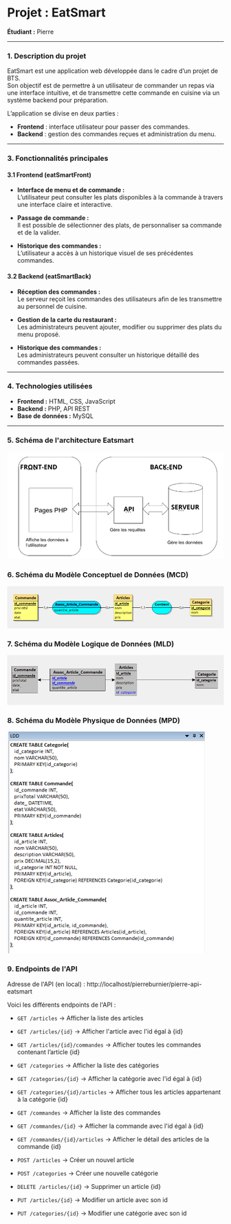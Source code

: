 # **Projet : EatSmart**

**Étudiant :** Pierre

---

### **1. Description du projet**

EatSmart est une application web développée dans le cadre d’un projet de BTS.  
Son objectif est de permettre à un utilisateur de commander un repas via une interface intuitive, et de transmettre cette commande en cuisine via un système backend pour préparation.

L’application se divise en deux parties :
- **Frontend** : interface utilisateur pour passer des commandes.
- **Backend** : gestion des commandes reçues et administration du menu.

---

### **3. Fonctionnalités principales**

#### **3.1 Frontend (eatSmartFront)**

- **Interface de menu et de commande :**  
  L’utilisateur peut consulter les plats disponibles à la commande à travers une interface claire et interactive.

- **Passage de commande :**  
  Il est possible de sélectionner des plats, de personnaliser sa commande et de la valider.

- **Historique des commandes :**  
  L’utilisateur a accès à un historique visuel de ses précédentes commandes.

#### **3.2 Backend (eatSmartBack)**

- **Réception des commandes :**  
  Le serveur reçoit les commandes des utilisateurs afin de les transmettre au personnel de cuisine.

- **Gestion de la carte du restaurant :**  
  Les administrateurs peuvent ajouter, modifier ou supprimer des plats du menu proposé.

- **Historique des commandes :**  
  Les administrateurs peuvent consulter un historique détaillé des commandes passées.

---

### **4. Technologies utilisées**

- **Frontend :** HTML, CSS, JavaScript  
- **Backend :** PHP, API REST  
- **Base de données :** MySQL

---

### **5. Schéma de l'architecture Eatsmart**

![Schéma de l'architecture](assets/img/schema.png)

### **6. Schéma du Modèle Conceptuel de Données (MCD)**

![Schéma du MCD](assets/img/mcd.png)

### **7. Schéma du Modèle Logique de Données (MLD)**

![Schéma du MLD](assets/img/mld.png)

### **8. Schéma du Modèle Physique de Données (MPD)**

![Schéma du MPD](assets/img/mpd.png)

### **9. Endpoints de l'API**

Adresse de l'API (en local) : http://localhost/pierreburnier/pierre-api-eatsmart

Voici les différents endpoints de l'API : 
- `GET /articles` → Afficher la liste des articles
- `GET /articles/{id}` → Afficher l'article avec l'id égal à {id}
- `GET /articles/{id}/commandes` → Afficher toutes les commandes contenant l’article {id}
- `GET /categories` → Afficher la liste des catégories
- `GET /categories/{id}` → Afficher la catégorie avec l'id égal à {id}
- `GET /categories/{id}/articles` → Afficher tous les articles appartenant à la catégorie {id}
- `GET /commandes` → Afficher la liste des commandes
- `GET /commandes/{id}` → Afficher la commande avec l'id égal à {id}
- `GET /commandes/{id}/articles` → Afficher le détail des articles de la commande {id}

- `POST /articles` → Créer un nouvel article
- `POST /categories` → Créer une nouvelle catégorie

- `DELETE /articles/{id}` → Supprimer un article {id}

- `PUT /articles/{id}` → Modifier un article avec son id
- `PUT /categories/{id}` → Modifier une catégorie avec son id